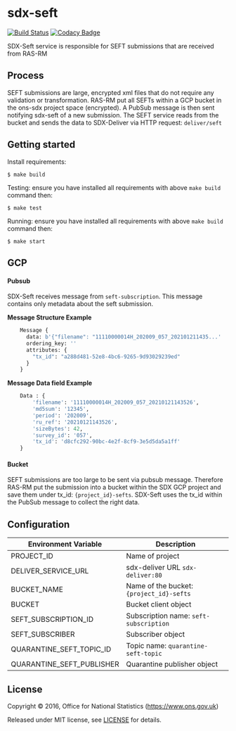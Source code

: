 # sdx-seft

[![Build Status](https://github.com/ONSdigital/sdx-seft/workflows/Build/badge.svg)](https://github.com/ONSdigital/sdx-seft) [![Codacy Badge](https://api.codacy.com/project/badge/Grade/0d8f1899b0054322b9d0ec8f2bd62d86)](https://www.codacy.com/app/ons-sdc/sdx-seft?utm_source=github.com&amp;utm_medium=referral&amp;utm_content=ONSdigital/sdx-seft&amp;utm_campaign=Badge_Grade)

SDX-Seft service is responsible for SEFT submissions that are received from RAS-RM

## Process

SEFT submissions are large, encrypted xml files that do not require any validation or transformation. RAS-RM put all SEFTs
within a GCP bucket in the ons-sdx project space (encrypted). A PubSub message is then sent notifying sdx-seft of a new submission. 
The SEFT service reads from the bucket and sends the data to SDX-Deliver via HTTP <POST> request: `deliver/seft`

## Getting started
Install requirements:
```shell
$ make build
```

Testing:
ensure you have installed all requirements with above `make build` command then:
```shell
$ make test
```

Running:
ensure you have installed all requirements with above `make build` command then:
```shell
$ make start
```

## GCP

#### Pubsub

SDX-Seft receives message from `seft-subscription`. This message contains only metadata about
the seft submission.

**Message Structure Example**
```python
    Message {
      data: b'{"filename": "11110000014H_202009_057_202101211435...'
      ordering_key: ''
      attributes: {
        "tx_id": "a288d481-52e8-4bc6-9265-9d93029239ed"
      }
    }
```

**Message Data field Example**
```python
    Data : {
        'filename': '11110000014H_202009_057_20210121143526',
        'md5sum': '12345',
        'period': '202009',
        'ru_ref': '20210121143526',
        'sizeBytes': 42,
        'survey_id': '057',
        'tx_id': 'd8cfc292-90bc-4e2f-8cf9-3e5d5da5a1ff'
    }
```

#### Bucket
SEFT submissions are too large to be sent via pubsub message. Therefore RAS-RM put the submission
into a bucket within the SDX GCP project and save them under tx_id: `{project_id}-sefts`. SDX-Seft
uses the tx_id within the PubSub message to collect the right data.

## Configuration

| Environment Variable       | Description
|----------------------------|------------------------------------
| PROJECT_ID                 | Name of project
| DELIVER_SERVICE_URL        | sdx-deliver URL `sdx-deliver:80`
| BUCKET_NAME                | Name of the bucket: `{project_id}-sefts`
| BUCKET                     | Bucket client object
| SEFT_SUBSCRIPTION_ID       | Subscription name: `seft-subscription`
| SEFT_SUBSCRIBER            | Subscriber object
| QUARANTINE_SEFT_TOPIC_ID   | Topic name: `quarantine-seft-topic`
| QUARANTINE_SEFT_PUBLISHER  | Quarantine publisher object

## License

Copyright © 2016, Office for National Statistics (https://www.ons.gov.uk)

Released under MIT license, see [LICENSE](LICENSE) for details.
